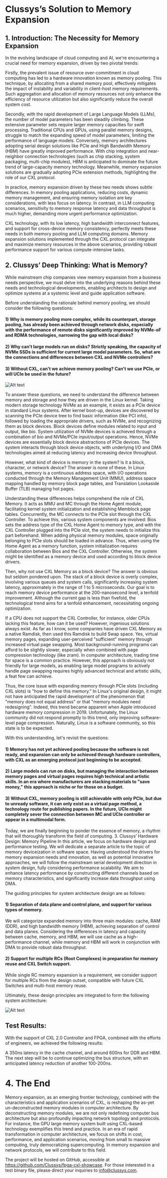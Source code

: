 # Clussys’s Solution to Memory Expansion

## 1. Introduction: The Necessity for Memory Expansion

In the evolving landscape of cloud computing and AI, we're encountering a crucial need for memory expansion, driven by two pivotal trends:

Firstly, the prevalent issue of resource over-commitment in cloud computing has led to a hardware innovation known as memory pooling. This technique, by allocating from a shared memory pool, effectively mitigates the impact of instability and variability in client-host memory requirements. Such aggregation and allocation of memory resources not only enhance the efficiency of resource utilization but also significantly reduce the overall system cost.

Secondly, with the rapid development of Large Language Models (LLMs), the number of model parameters has been steadily climbing. These extensive parameter sets require larger memory capacities for swift processing. Traditional CPUs and GPUs, using parallel memory designs, struggle to match the expanding speed of model parameters, limiting the performance of language models. Conversely, memory architectures adopting serial design solutions like PCIe and High Bandwidth Memory (HBM) have greatly improved performance. With chip integration and near-neighbor connection technologies (such as chip stacking, system packaging, multi-chip modules), HBM is anticipated to dominate the future trend of large-capacity memory technology. Meanwhile, memory expansion solutions are gradually adopting PCIe extension methods, highlighting the role of our CXL protocol.

In practice, memory expansion driven by these two needs shows subtle differences. In memory pooling applications, reducing costs, dynamic memory management, and ensuring memory isolation are key considerations, with less focus on latency. In contrast, in LLM computing scenarios, sensitivity to memory response latency and data throughput is much higher, demanding more urgent performance optimization.

CXL technology, with its low latency, high bandwidth interconnect features, and support for cross-device memory consistency, perfectly meets these needs in both memory pooling and LLM computing domains. Memory expansion solutions implemented through the CXL protocol can integrate and maximize memory resources in the above scenarios, providing robust performance support for various compute-intensive tasks.

## 2. Clussys’ Deep Thinking: What is Memory?
While mainstream chip companies view memory expansion from a business needs perspective, we must delve into the underlying reasons behind these needs and technological developments, enabling architects to design and optimize systems at a systemic level and guide application software.

Before understanding the rationale behind memory pooling, we should consider the following questions:

#### 1)	Why is memory pooling more complex, while its counterpart, storage pooling, has already been achieved through network disks, especially with the performance of remote disks significantly improved by NVMe-oF and RDMA technologies, narrowing the gap with local disks?

#### 2)	Why can't large models run on disks? Strictly speaking, the capacity of NVMe SSDs is sufficient for current large model parameters. So, what are the connections and differences between CXL and NVMe controllers?

#### 3)	Without CXL, can't we achieve memory pooling? Can't we use PCIe, or will UCIe be used in the future?
 
![Alt text](cxlmem.png)

To answer these questions, we need to understand the difference between memory and storage and how they are driven in the Linux kernel. Taking modern storage technology NVMe as an example, it exists as a PCIe device in standard Linux systems. After kernel boot-up, devices are discovered by scanning the PCIe device tree to find basic information (like PCI info), followed by loading the appropriate drivers, such as NVMe, and recognizing them as block devices. Block devices define modules related to input and output, like bio. System utilization of NVMe devices is achieved through a combination of bio and NVMe/PCIe input/output operations. Hence, NVMe devices are essentially block device abstractions of PCIe devices. The system interacts through block device objects, with underlying I/O and DMA technologies aimed at reducing latency and increasing device throughput.

However, what kind of device is memory in the system? Is it a block, character, or network device? The answer is none of these. In Linux systems, memory is a continuous address space, with I/O operations conducted through the Memory Management Unit (MMU), address space mapping handled by memory block page tables, and Translation Lookaside Buffer (TLB) managing hot pages.

Understanding these differences helps comprehend the role of CXL Memory. It acts as MMU and MC through the Home Agent module, facilitating kernel system initialization and establishing Memblock page tables. Concurrently, the MC connects to the PCIe slot through the CXL Controller. To achieve this, various system components are involved: Bios sets the address type of the CXL Home Agent to memory type, and with the CXL Controller plugged into the PCIe slot, the system needs to initialize this part beforehand. When adding physical memory modules, space originally belonging to PCIe slots should be loaded in advance. Thus, when using the Home Agent as a memory function, system initialization requires collaboration between Bios and the CXL Controller. Otherwise, the system might be identified as a memory device and used according to block device drivers.

Then, why not use CXL Memory as a block device? The answer is obvious but seldom pondered upon. The stack of a block device is overly complex, involving various queues and system calls, significantly increasing system latency, approximately in the range of 1 to 5 microseconds. Our goal is to reach memory device performance at the 200-nanosecond level, a tenfold improvement. Although the current gap is less than fivefold, the technological trend aims for a tenfold enhancement, necessitating ongoing optimization.

If a CPU does not support the CXL Controller, for instance, older CPUs lacking this feature, how can it be used? However, ingenious solutions always exist. As far as I know, some companies have driven CXL Memory as a native Ramdisk, then used this Ramdisk to build Swap space. Yes, virtual memory pages, expanding user-perceived "sufficient" memory through increased virtual page swapping. Most background-running programs can afford to be slightly slower, especially when combined with page compression technology (like zram). In computer architecture, trading time for space is a common practice. However, this approach is obviously not friendly for large models, as enabling large model programs to actively handle page swapping requires highly advanced technical and artistic skills, a feat few can achieve.

Thus, the core issue with expanding memory through PCIe slots (including CXL slots) is "how to define this memory." In Linux's original design, it might not have anticipated the rapid development of the phenomenon that "memory does not equal address" or that "memory modules need redesigning". Indeed, this trend became apparent when Apple introduced hardware memory compression in 2019. Unfortunately, the Linux community did not respond promptly to this trend, only improving software-level page compression. Naturally, Linux is a software community, so this state is to be expected.

With this understanding, let's revisit the questions:

#### 1)	Memory has not yet achieved pooling because the software is not ready, and expansion can only be achieved through hardware controllers, with CXL as an emerging protocol just beginning to be accepted.

#### 2)	Large models can run on disks, but managing the interaction between memory pages and virtual pages requires high technical and artistic skills. In an era where manufacturers are stacking materials to "save money," this approach is niche or for those on a budget.

#### 3)	Without CXL, memory pooling is still achievable with only PCIe, but due to unready software, it can only exist as a virtual page method, a technology route for publishing papers. In the future, UCIe might completely sever the connection between MC and UCIe controller or appear in a multimodal form.

Today, we are finally beginning to ponder the essence of memory, a rhythm that will thoroughly transform the field of computing.
3.	Clussys’ Hardware Design: Memory Pipeline
In this article, we focus on hardware design and performance testing. We will dedicate a separate article to the topic of memory deviceization in software space. Having understood the drivers for memory expansion needs and innovation, as well as potential innovative approaches, we will follow the mainstream serial development direction in system design, fully considering performance scalability. We aim to enhance latency performance by constructing different channels based on memory characteristics, and significantly increase data throughput using DMA.

The guiding principles for system architecture design are as follows:

#### 1)	Separation of data plane and control plane, and support for various types of memory.
We will categorize expanded memory into three main modules: cache, RAM (DDR), and high bandwidth memory (HBM), achieving separation of control and data planes. Considering the differences in latency and capacity between cache, memory, and HBM, we will use cache as a high-performance channel, while memory and HBM will work in conjunction with DMA to provide robust data throughput.

#### 2)	Support for multiple RCs (Root Complexes) in preparation for memory reuse and CXL Switch support.
While single RC memory expansion is a requirement, we consider support for multiple RCs from the design outset, compatible with future CXL Switches and multi-host memory reuse.

Ultimately, these design principles are integrated to form the following system architecture:

![Alt text](cxlarch.png) 


## Test Results:

With the support of CXL 2.0 Controller and FPGA, combined with the efforts of engineers, we achieved the following results:
 
A 350ns latency in the cache channel, and around 600ns for DDR and HBM. The next step will be to continue optimizing the bus structure, with an anticipated latency reduction of another 100-200ns.

# 4. The End

Memory expansion, as an emerging frontier technology, combined with the characteristics and application scenarios of CXL, is reshaping the as-yet un-deconstructed memory modules in computer architecture. By deconstructing memory modules, we are not only redefining computer bus architecture but also profoundly impacting network topology and protocols. For instance, the GPU large memory system built using CXL-based technology exemplifies this trend and practice. In an era of rapid transformation in computer architecture, we focus on shifts in cost, performance, and application scenarios, moving from small to massive computing, truly democratizing supercomputing. In memory expansion and network protocols, we will contribute to this field.

The project will be hosted on GitHub, accessible at https://github.com/Clussys/fpga-cxl-showcase. For those interested in a test binary file, please direct your inquiries to info@clussys.com.